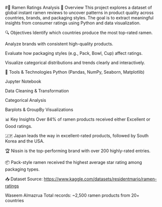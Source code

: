 #🍜 Ramen Ratings Analysis
📌 Overview
This project explores a dataset of global instant ramen reviews to uncover patterns in product quality across countries, brands, and packaging styles. The goal is to extract meaningful insights from consumer ratings using Python and data visualization.

🔍 Objectives
Identify which countries produce the most top-rated ramen.

Analyze brands with consistent high-quality products.

Evaluate how packaging styles (e.g., Pack, Bowl, Cup) affect ratings.

Visualize categorical distributions and trends clearly and interactively.

🧰 Tools & Technologies
Python (Pandas, NumPy, Seaborn, Matplotlib)

Jupyter Notebook

Data Cleaning & Transformation

Categorical Analysis

Barplots & GroupBy Visualizations

📊 Key Insights
Over 84% of ramen products received either Excellent or Good ratings.

🇯🇵 Japan leads the way in excellent-rated products, followed by South Korea and the USA.

🏆 Nissin is the top-performing brand with over 200 highly-rated entries.

📦 Pack-style ramen received the highest average star rating among packaging types.

📥 Dataset
Source: https://www.kaggle.com/datasets/residentmario/ramen-ratings

Waseem Almazrua
Total records: ~2,500 ramen products from 20+ countries
